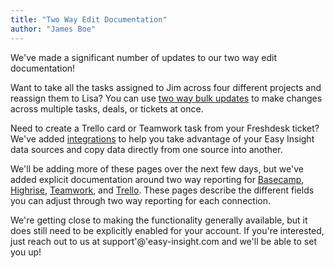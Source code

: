 ```yaml
---
title: "Two Way Edit Documentation"
author: "James Boe"
---
```


We've made a significant number of updates to our two way edit documentation!<!--more-->

Want to take all the tasks assigned to Jim across four different projects and reassign them to Lisa? You can use <a href="https://www.easy-insight.com/docs/two_way/two_way_bulk_update.html">two way bulk updates</a> to make changes across multiple tasks, deals, or tickets at once.

Need to create a Trello card or Teamwork task from your Freshdesk ticket? We've added <a href="https://www.easy-insight.com/docs/two_way/two_way_integrations.html">integrations</a> to help you take advantage of your Easy Insight data sources and copy data directly from one source into another.

We'll be adding more of these pages over the next few days, but we've added explicit documentation around two way reporting for <a href="https://www.easy-insight.com/docs/two_way/two_way_basecamp.html">Basecamp</a>, <a href="https://www.easy-insight.com/docs/two_way/two_way_highrise.html">Highrise</a>, <a href="https://www.easy-insight.com/docs/two_way/two_way_teamwork.html">Teamwork</a>, and <a href="https://www.easy-insight.com/docs/two_way/two_way_trello.html">Trello</a>. These pages describe the different fields you can adjust through two way reporting for each connection.

We're getting close to making the functionality generally available, but it does still need to be explicitly enabled for your account. If you're interested, just reach out to us at support'@'easy-insight.com and we'll be able to set you up!